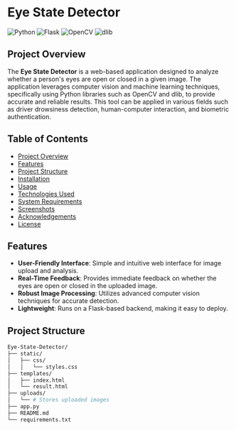 # Eye State Detector

![Python](https://img.shields.io/badge/Python-3.6%2B-blue) ![Flask](https://img.shields.io/badge/Flask-2.0.1-blue) ![OpenCV](https://img.shields.io/badge/OpenCV-4.5.3-green) ![dlib](https://img.shields.io/badge/dlib-19.22-green)

## Project Overview

The **Eye State Detector** is a web-based application designed to analyze whether a person's eyes are open or closed in a given image. The application leverages computer vision and machine learning techniques, specifically using Python libraries such as OpenCV and dlib, to provide accurate and reliable results. This tool can be applied in various fields such as driver drowsiness detection, human-computer interaction, and biometric authentication.

## Table of Contents
- [Project Overview](#project-overview)
- [Features](#features)
- [Project Structure](#project-structure)
- [Installation](#installation)
- [Usage](#usage)
- [Technologies Used](#technologies-used)
- [System Requirements](#system-requirements)
- [Screenshots](#screenshots)
- [Acknowledgements](#acknowledgements)
- [License](#license)

## Features

- **User-Friendly Interface**: Simple and intuitive web interface for image upload and analysis.
- **Real-Time Feedback**: Provides immediate feedback on whether the eyes are open or closed in the uploaded image.
- **Robust Image Processing**: Utilizes advanced computer vision techniques for accurate detection.
- **Lightweight**: Runs on a Flask-based backend, making it easy to deploy.

## Project Structure

```bash
Eye-State-Detector/
├── static/
│   ├── css/
│   │   └── styles.css
├── templates/
│   ├── index.html
│   └── result.html
├── uploads/
│   └── # Stores uploaded images
├── app.py
├── README.md
└── requirements.txt
